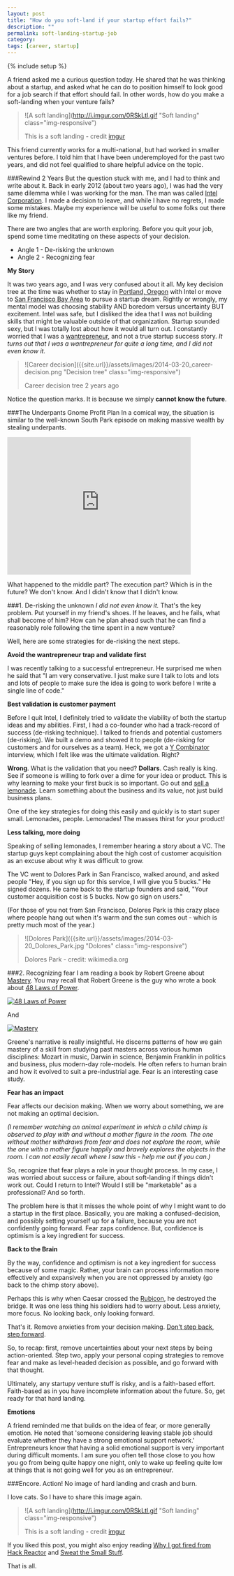 ```yaml
---
layout: post
title: "How do you soft-land if your startup effort fails?"
description: ""
permalink: soft-landing-startup-job
category:
tags: [career, startup]
---
```

{% include setup %}

A friend asked me a curious question today. He shared that he was thinking about a startup, and asked what he can do to position himself to look good for a job search if that effort should fail. In other words, how do you make a soft-landing when your venture fails?

> ![A soft landing](http://i.imgur.com/0RSkLtl.gif "Soft landing" class="img-responsive")
>
> This is a soft landing - credit [imgur](http://i.imgur.com/0RSkLtl.gif)

This friend currently works for a multi-national, but had worked in smaller ventures before. I told him that I have been underemployed for the past two years, and did not feel qualified to share helpful advice on the topic.

###Rewind 2 Years
But the question stuck with me, and I had to think and write about it. Back in early 2012 (about two years ago), I was had the very same dilemma while I was working for the man. The man was called [Intel Corporation](http://www.intel.com). I made a decision to leave, and while I have no regrets, I made some mistakes. Maybe my experience will be useful to some folks out there like my friend.

There are two angles that are worth exploring. Before you quit your job, spend some time meditating on these aspects of your decision.

* Angle 1 - De-risking the unknown
* Angle 2 - Recognizing fear

__My Story__

It was two years ago, and I was very confused about it all. My key decision tree at the time was whether to stay in [Portland, Oregon](http://www.travelportland.com/things-to-do/) with Intel or move to [San Francisco Bay Area](http://en.wikipedia.org/wiki/San_Francisco) to pursue a startup dream. Rightly or wrongly, my mental model was choosing stability AND boredom versus uncertainty BUT excitement. Intel was safe, but I disliked the idea that I was not building skills that might be valuable outside of that organization. Startup sounded sexy, but I was totally lost about how it would all turn out. I constantly worried that I was a [wantrepreneur](http://www.techendo.co/posts/five-signs-you-re-a-wantrepreneur), and not a true startup success story. _It turns out that I was a wantrepreneur for quite a long time, and I did not even know it._

> ![Career decision]({{site.url}}/assets/images/2014-03-20_career-decision.png "Decision tree" class="img-responsive")
>
> Career decision tree 2 years ago

Notice the question marks. It is because we simply __cannot know the future__.

###The Underpants Gnome Profit Plan
In a comical way, the situation is similar to the well-known South Park episode on making massive wealth by stealing underpants.

<iframe width="420" height="315" src="http://www.youtube.com/embed/tO5sxLapAts?rel=0" frameborder="0" allowfullscreen="allow">
</iframe>

What happened to the middle part? The execution part? Which is in the future? We don\'t know. And I didn\'t know that I didn\'t know.

###1. De-risking the unknown
_I did not even know it._ That\'s the key problem. Put yourself in my friend\'s shoes. If he leaves, and he fails, what shall become of him? How can he plan ahead such that he can find a reasonably role following the time spent in a new venture?

Well, here are some strategies for de-risking the next steps.

__Avoid the wantrepreneur trap and validate first__

I was recently talking to a successful entrepreneur. He surprised me when he said that "I am very conservative. I just make sure I talk to lots and lots and lots of people to make sure the idea is going to work before I write a single line of code."

__Best validation is customer payment__

Before I quit Intel, I definitely tried to validate the viability of both the startup ideas and my abilities. First, I had a co-founder who had a track-record of success (de-risking technique). I talked to friends and potential customers (de-risking). We built a demo and showed it to people (de-risking for customers and for ourselves as a team). Heck, we got a [Y Combinator](http://ycombinator.com/) interview, which I felt like was the ultimate validation. Right?

__Wrong__. What is the validation that you need? __Dollars__. Cash really is king. See if someone is willing to fork over a dime for your idea or product. This is why learning to make your first buck is so important. Go out and [sell a lemonade](http://findinbay.blogspot.com/2013/05/how-i-sold-my-first-lemonade-and-made.html). Learn something about the business and its value, not just build business plans.

One of the key strategies for doing this easily and quickly is to start super small. Lemonades, people. Lemonades! The masses thirst for your product!

__Less talking, more doing__

Speaking of selling lemonades, I remember hearing a story about a VC. The startup guys kept complaining about the high cost of customer acquisition as an excuse about why it was difficult to grow.

The VC went to Dolores Park in San Francisco, walked around, and asked people "Hey, if you sign up for this service, I will give you 5 bucks." He signed dozens. He came back to the startup founders and said, "Your customer acquisition cost is 5 bucks. Now go sign on users."

(For those of you not from San Francisco, Dolores Park is this crazy place where people hang out when it\'s warm and the sun comes out - which is pretty much most of the year.)

> ![Dolores Park]({{site.url}}/assets/images/2014-03-20_Dolores_Park.jpg "Dolores" class="img-responsive")
>
> Dolores Park - credit: wikimedia.org

###2. Recognizing fear
I am reading a book by Robert Greene about [Mastery](http://www.amazon.com/gp/product/B007V65PBK/ref=as_li_ss_tl?ie=UTF8&camp=1789&creative=390957&creativeASIN=B007V65PBK&linkCode=as2&tag=pmfatr-20). You may recall that Robert Greene is the guy who wrote a book about [48 Laws of Power](http://www.amazon.com/gp/product/0140280197/ref=as_li_ss_tl?ie=UTF8&camp=1789&creative=390957&creativeASIN=0140280197&linkCode=as2&tag=pmfatr-20).

[![48 Laws of Power]({{site.url}}/assets/images/2014-03-20_48Laws.jpg "48 Laws")](http://www.amazon.com/gp/product/0140280197/ref=as_li_ss_il?ie=UTF8&camp=1789&creative=390957&creativeASIN=0140280197&linkCode=as2&tag=pmfatr-20)

And

[![Mastery]({{site.url}}/assets/images/2014-03-20_Mastery.jpg "Mastery")](http://www.amazon.com/gp/product/B007V65PBK/ref=as_li_ss_tl?ie=UTF8&camp=1789&creative=390957&creativeASIN=B007V65PBK&linkCode=as2&tag=pmfatr-20)

Greene\'s narrative is really insightful. He discerns patterns of how we gain mastery of a skill from studying past masters across various human disciplines: Mozart in music, Darwin in science, Benjamin Franklin in politics and business, plus modern-day role-models. He often refers to human brain and how it evolved to suit a pre-industrial age. Fear is an interesting case study.

__Fear has an impact__

Fear affects our decision making. When we worry about something, we are not making an optimal decision.

_(I remember watching an animal experiment in which a child chimp is observed to play with and without a mother figure in the room. The one without mother withdraws from fear and does not explore the room, while the one with a mother figure happily and bravely explores the objects in the room. I can not easily recall where I saw this - help me out if you can.)_

So, recognize that fear plays a role in your thought process. In my case, I was worried about success or failure, about soft-landing if things didn\'t work out. Could I return to Intel? Would I still be "marketable" as a professional? And so forth.

The problem here is that it misses the whole point of why I might want to do a startup in the first place. Basically, you are making a confused-decision, and possibly setting yourself up for a failure, because you are not confidently going forward. Fear zaps confidence. But, confidence is optimism is a key ingredient for success.

__Back to the Brain__

By the way, confidence and optimism is not a key ingredient for success because of some magic. Rather, your brain can process information more effectively and expansively when you are not oppressed by anxiety (go back to the chimp story above).

Perhaps this is why when Caesar crossed the [Rubicon](http://en.wikipedia.org/wiki/Rubicon), he destroyed the bridge. It was one less thing his soldiers had to worry about. Less anxiety, more focus. No looking back, only looking forward.

That\'s it. Remove anxieties from your decision making. [Don't step back, step forward](https://medium.com/better-humans/d8f93537218d).

So, to recap: first, remove uncertainties about your next steps by being action-oriented. Step two, apply your personal coping strategies to remove fear and make as level-headed decision as possible, and go forward with that thought.

Ultimately, any startupy venture stuff is risky, and is a faith-based effort. Faith-based as in you have incomplete information about the future. So, get ready for that hard landing.

__Emotions__

A friend reminded me that builds on the idea of fear, or more generally emotion. He noted that 'someone considering leaving stable job should evaluate whether they have a strong emotional support network.' Entrepreneurs know that having a solid emotional support is very important during difficult moments. I am sure you often tell those close to you how you go from being quite happy one night, only to wake up feeling quite low at things that is not going well for you as an entrepreneur.

###Encore. Action!
No image of hard landing and crash and burn.

I love cats. So I have to share this image again.

> ![A soft landing](http://i.imgur.com/0RSkLtl.gif "Soft landing" class="img-responsive")
>
> This is a soft landing - credit [imgur](http://i.imgur.com/0RSkLtl.gif)

If you liked this post, you might also enjoy reading [Why I got fired from Hack Reactor](../why-i-got-fired-from-hack-reactor) and [Sweat the Small Stuff](../sweat-the-small-stuff).

That is all.
